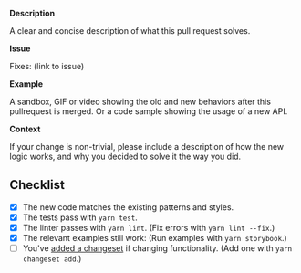 **Description**

A clear and concise description of what this pull request solves.

**Issue**

Fixes: (link to issue)

**Example**

A sandbox, GIF or video showing the old and new behaviors after this
pullrequest is merged. Or a code sample showing the usage of a new API.

**Context**

If your change is non-trivial, please include a description of how the
new logic works, and why you decided to solve it the way you did.

## Checklist

- [x] The new code matches the existing patterns and styles.
- [x] The tests pass with `yarn test`.
- [x] The linter passes with `yarn lint`. (Fix errors with `yarn lint
      --fix`.)
- [x] The relevant examples still work: (Run examples with `yarn
      storybook`.)
- [ ] You've
      [added a changeset](https://github.com/atlassian/changesets/blob/main/docs/adding-a-changeset.md)
      if changing functionality. (Add one with `yarn changeset add`.)

<!--

If your answer is yes to any of these, please make sure to include it in
your PR.

Maintainers: Please tag your pull request with at least one of the following:
`["cleanup", "BREAKING CHANGE", "feature request", "bug", "documentation", "maintenance", "dependencies", "other"]`

-->
